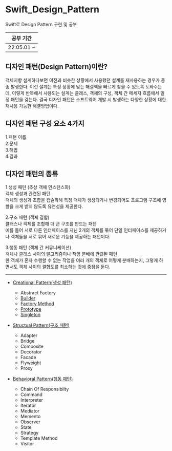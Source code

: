 # Swift_Design_Pattern
 Swift로 Design Pattern 구현 및 공부

공부 기간|
---|
22.05.01 ~ |

## 디자인 패턴(Design Pattern)이란?
객체지향 설계하다보면 이전과 비슷한 상황에서 사용했던 설계를 재사용하는 경우가 종종 발생한다.
이런 설계는 특정 상황에 맞는 해결책을 빠르게 찾을 수 있도록 도와주는데, 이렇게 반복해서 사용되는 설계는 클래스, 객체의 구성, 객체 간 메세지 흐름에서 일정 패턴을 갖는다.
결국 디자인 패턴은 소프트웨어 개발 시 발생하는 다양한 상황에 대한 재사용 가능한 해결방법이다.

## 디자인 패턴 구성 요소 4가지
1.패턴 이름   
2.문제   
3.해법   
4.결과   

## 디자인 패턴의 종류
1.생성 패턴 (추상 객체 인스턴스화)   
객체 생성과 관련된 패턴   
객체의 생성과 조합을 캡슐화해 특정 객체가 생성되거나 변경되어도 프로그램 구조에 영향을 크게 받지 않도록 유연성을 제공한다.   
   
2.구조 패턴 (객체 결합)   
클래스나 객체를 조합해 더 큰 구조를 만드는 패턴   
예를 들어 서로 다른 인터페이스를 지닌 2개의 객체를 묶어 단일 인터페이스를 제공하거나 객체들을 서로 묶어 새로운 기능을 제공하는 패턴이다.   

3.행동 패턴 (객체 간 커뮤니케이션)   
객체나 클래스 사이의 알고리즘이나 책임 분배에 관련된 패턴   
한 객체가 혼자 수행할 수 없는 작업을 여러 개의 객체로 어떻게 분배하는지, 그렇게 하면서도 객체 사이의 결합도를 최소하는 것에 중점을 둔다.   

------------
* [Creational Pattern(생성 패턴)](https://github.com/KiHyunJang/Swift_Design_Pattern/blob/main/Creational_Pattern/Creational_Pattern.md)
    * Abstract Factory
    * [Builder](https://github.com/KiHyunJang/Swift_Design_Pattern/blob/main/Creational_Pattern/Builder_Pattern.md)
    * [Factory Method](https://github.com/KiHyunJang/Swift_Design_Pattern/blob/main/Creational_Pattern/Factory%20Method%20Pattern.md)
    * [Prototype](https://github.com/KiHyunJang/Swift_Design_Pattern/blob/main/Creational_Pattern/Prototype%20Pattern.md)
    * [Singleton](https://github.com/KiHyunJang/Swift_Design_Pattern/blob/main/Creational_Pattern/Singleton%20Pattern.md)

* [Structual Pattern(구조 패턴)](https://github.com/KiHyunJang/Swift_Design_Pattern/blob/main/Structual_Pattern/Structual_Pattern.md)
    * Adapter
    * Bridge
    * Composite
    * Decorator
    * Facade
    * Flyweight
    * Proxy

* [Behavioral Pattern(행동 패턴)](https://github.com/KiHyunJang/Swift_Design_Pattern/blob/main/Behavioral_Pattern/Behavioral_Pattern.md)
    * Chain Of Responsibilty
    * Command
    * Interpreter
    * Iterator
    * Mediator
    * Memento
    * Observer
    * State
    * Strategy
    * Template Method
    * Visitor
